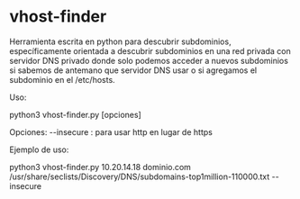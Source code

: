 # vhost-finder
Herramienta escrita en python para descubrir subdominios, específicamente orientada a descubrir subdominios en una red privada con servidor DNS privado donde solo podemos acceder a nuevos subdominios si sabemos de antemano que servidor DNS usar o si agregamos el subdominio en el /etc/hosts.


Uso:

python3 vhost-finder.py <IP objetivo> <dominio base objetivo> <diccionario de subdominios> [opciones]

Opciones:
--insecure : para usar http en lugar de https

Ejemplo de uso:

python3 vhost-finder.py 10.20.14.18 dominio.com /usr/share/seclists/Discovery/DNS/subdomains-top1million-110000.txt --insecure
